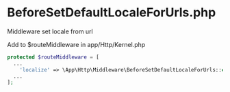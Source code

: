 # BeforeSetDefaultLocaleForUrls.php
Middleware set locale from url

Add to $routeMiddleware in app/Http/Kernel.php

```php
protected $routeMiddleware = [
  ...
    'localize' => \App\Http\Middleware\BeforeSetDefaultLocaleForUrls::class,
  ...
];

